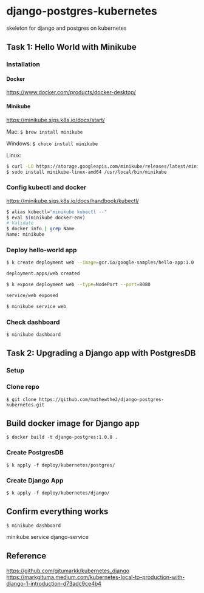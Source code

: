 # django-postgres-kubernetes
skeleton for django and postgres on kubernetes

## Task 1: Hello World with Minikube

### Installation
#### Docker
https://www.docker.com/products/docker-desktop/
#### Minikube
https://minikube.sigs.k8s.io/docs/start/

Mac: `$ brew install minikube`

Windows: `$ choco install minikube`

Linux:
```bash
$ curl -LO https://storage.googleapis.com/minikube/releases/latest/minikube-linux-amd64
$ sudo install minikube-linux-amd64 /usr/local/bin/minikube
```

### Config kubectl and docker
https://minikube.sigs.k8s.io/docs/handbook/kubectl/

```bash
$ alias kubectl="minikube kubectl --"
$ eval $(minikube docker-env)
# Validate 
$ docker info | grep Name
Name: minikube
```

### Deploy hello-world app
```bash
$ k create deployment web --image=gcr.io/google-samples/hello-app:1.0

deployment.apps/web created

$ k expose deployment web --type=NodePort --port=8080

service/web exposed

$ minikube service web
```
### Check dashboard
`$ minikube dashboard`

## Task 2: Upgrading a Django app with PostgresDB

### Setup
### Clone repo
`$ git clone https://github.com/mathewthe2/django-postgres-kubernetes.git`

## Build docker image for Django app
`$ docker build -t django-postgres:1.0.0 .`

### Create PostgresDB
`$ k apply -f deploy/kubernetes/postgres/`

### Create Django App
`$ k apply -f deploy/kubernetes/django/`

## Confirm everything works
`$ minikube dashboard`

minikube service django-service

## Reference
https://github.com/gitumarkk/kubernetes_django
https://markgituma.medium.com/kubernetes-local-to-production-with-django-1-introduction-d73adc9ce4b4